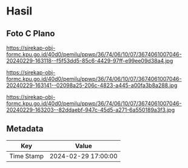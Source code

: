 # Hasil

## Foto C Plano

https://sirekap-obj-formc.kpu.go.id/40d0/pemilu/ppwp/36/74/06/10/07/3674061007046-20240229-163118--f5f53dd5-85c6-4429-97ff-e99ee09d38a4.jpg

https://sirekap-obj-formc.kpu.go.id/40d0/pemilu/ppwp/36/74/06/10/07/3674061007046-20240229-163141--02098a25-206c-4823-a445-a00fa3b8a288.jpg

https://sirekap-obj-formc.kpu.go.id/40d0/pemilu/ppwp/36/74/06/10/07/3674061007046-20240229-163203--82ddaebf-947c-45d5-a271-6a550189a3f3.jpg


## Metadata

| Key        | Value               |
| ---------- | ------------------- |
| Time Stamp | 2024-02-29 17:00:00 |




